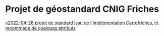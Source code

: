 # Projet de géostandard CNIG Friches

[v2022-04-26 projet de standard issu de l'implémentation Cartofriches, et renommage de quelques attributs](https://github.com/cnigfr/Friches/blob/main/standard/220326_Projet%20de%20Standard_CNIG_Friches_v2022-04_commentaires_reluMR.pdf)




